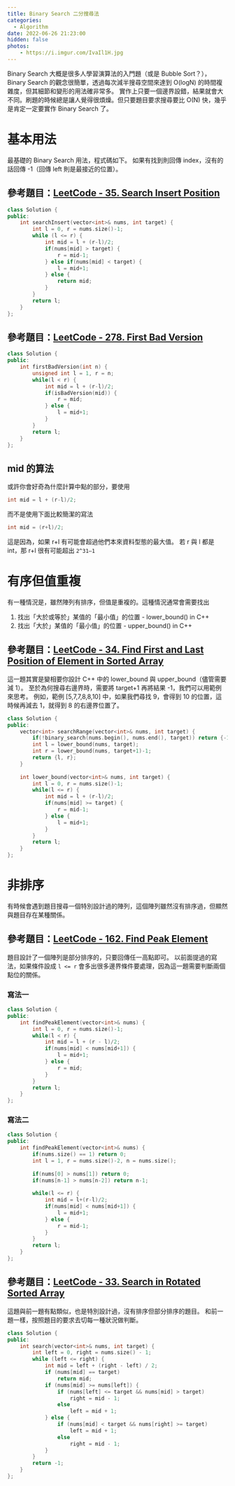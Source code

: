 ```yaml
---
title: Binary Search 二分搜尋法
categories:
  - Algorithm
date: 2022-06-26 21:23:00
hidden: false
photos:
    - https://i.imgur.com/IvaIl1H.jpg
---
```


Binary Search 大概是很多人學習演算法的入門題（或是 Bubble Sort？），Binary Search 的觀念很簡單，透過每次減半搜尋空間來達到 O(logN) 的時間複雜度，但其細節和變形的用法確非常多。
實作上只要一個邊界設錯，結果就會大不同。刷題的時候總是讓人覺得很煩燥。但只要題目要求搜尋要比 O(N) 快，幾乎是肯定一定要實作 Binary Search 了。
<!-- more -->
# 基本用法

最基礎的 Binary Search 用法，程式碼如下。
如果有找到則回傳 index，沒有的話回傳 -1（回傳 left 則是最接近的位置）。

## 參考題目：[LeetCode - 35. Search Insert Position](https://leetcode.com/problems/search-insert-position/)

```cpp
class Solution {
public:
    int searchInsert(vector<int>& nums, int target) {
        int l = 0, r = nums.size()-1;
        while (l <= r) {
            int mid = l + (r-l)/2;
            if(nums[mid] > target) {
                r = mid-1;
            } else if(nums[mid] < target) {
                l = mid+1;
            } else {
                return mid;
            }
        }
        return l;
    }
};
```

## 參考題目：[LeetCode - 278. First Bad Version](https://leetcode.com/problems/first-bad-version/)

```cpp
class Solution {
public:
    int firstBadVersion(int n) {
        unsigned int l = 1, r = n;
        while(l < r) {
            int mid = l + (r-l)/2;
            if(isBadVersion(mid)) {
                r = mid;
            } else {
                l = mid+1;
            }
        }
        return l;
    }
};
```

## mid 的算法

或許你會好奇為什麼計算中點的部分，要使用
```cpp
int mid = l + (r-l)/2;
```
而不是使用下面比較簡潔的寫法
```cpp
int mid = (r+l)/2;
```

這是因為，如果 r+l 有可能會超過他們本來資料型態的最大值。
若 r 與 l 都是 int，那 r+l 很有可能超出 ```2^31–1```


# 有序但值重複

有一種情況是，雖然陣列有排序，但值是重複的。這種情況通常會需要找出
1. 找出「大於或等於」某值的「最小值」的位置 - lower_bound() in C++
2. 找出「大於」某值的「最小值」的位置 - upper_bound() in C++

## 參考題目：[LeetCode - 34. Find First and Last Position of Element in Sorted Array](https://leetcode.com/problems/find-first-and-last-position-of-element-in-sorted-array/)

這一題其實是變相要你設計 C++ 中的 lower_bound 與 upper_bound（儘管需要減 1）。
至於為何搜尋右邊界時，需要將 target+1 再將結果 -1，我們可以用範例來思考。
例如，範例 [5,7,7,8,8,10] 中，如果我們尋找 9，會得到 10 的位置，這時候再減去 1，就得到 8 的右邊界位置了。

```cpp
class Solution {
public:
    vector<int> searchRange(vector<int>& nums, int target) {
        if(!binary_search(nums.begin(), nums.end(), target)) return {-1, -1}; 
        int l = lower_bound(nums, target);
        int r = lower_bound(nums, target+1)-1;
        return {l, r};
    }
    
    int lower_bound(vector<int>& nums, int target) {
        int l = 0, r = nums.size()-1;
        while(l <= r) {
            int mid = l + (r-l)/2;
            if(nums[mid] >= target) {
                r = mid-1;
            } else {
                l = mid+1;
            }
        }
        return l;
    }
};
```

# 非排序

有時候會遇到題目搜尋一個特別設計過的陣列，這個陣列雖然沒有排序過，但顯然與題目存在某種關係。

## 參考題目：[LeetCode - 162. Find Peak Element](https://leetcode.com/problems/find-peak-element/)

題目設計了一個陣列是部分排序的，只要回傳任一高點即可。
以前面提過的寫法，如果條件設成 `l <= r` 會多出很多邊界條件要處理，因為這一題需要判斷兩個點位的關係。

### 寫法一
```cpp
class Solution {
public:
    int findPeakElement(vector<int>& nums) {
        int l = 0, r = nums.size()-1;
        while(l < r) {
            int mid = l + (r - l)/2;
            if(nums[mid] < nums[mid+1]) {
                l = mid+1;
            } else {
                r = mid;
            }
        }
        return l;
    }
};
```

### 寫法二
```cpp
class Solution {
public:
    int findPeakElement(vector<int>& nums) {
        if(nums.size() == 1) return 0;
        int l = 1, r = nums.size()-2, n = nums.size();
        
        if(nums[0] > nums[1]) return 0;
        if(nums[n-1] > nums[n-2]) return n-1;
        
        while(l <= r) {
            int mid = l+(r-l)/2;
            if(nums[mid] < nums[mid+1]) {
                l = mid+1;
            } else {
                r = mid-1;
            }
        }
        return l;
    }
};
```


## 參考題目：[LeetCode - 33. Search in Rotated Sorted Array](https://leetcode.com/problems/search-in-rotated-sorted-array/)

這題與前一題有點類似，也是特別設計過，沒有排序但部分排序的題目。
和前一題一樣，按照題目的要求去切每一種狀況做判斷。

```cpp
class Solution {
public:
    int search(vector<int>& nums, int target) {
        int left = 0, right = nums.size() - 1;
        while (left <= right) {
            int mid = left + (right - left) / 2;
            if (nums[mid] == target) 
                return mid;
            if (nums[mid] >= nums[left]) {
                if (nums[left] <= target && nums[mid] > target) 
                    right = mid - 1;
                else 
                    left = mid + 1;
            } else {
                if (nums[mid] < target && nums[right] >= target) 
                    left = mid + 1;
                else 
                    right = mid - 1;
            }
        }
        return -1;
    }
};
```